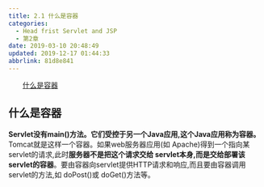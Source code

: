 ```yaml
---
title: 2.1 什么是容器
categories: 
  - Head frist Servlet and JSP
  - 第2章
date: 2019-03-10 20:48:49
updated: 2019-12-17 01:44:33
abbrlink: 81d8e841
---
```

<div id='my_toc'><a href="/ReadingNotes/81d8e841/#什么是容器" class="header_2">什么是容器</a><br></div>
<style>
    .header_1{
        margin-left: 1em;
    }
    .header_2{
        margin-left: 2em;
    }
    .header_3{
        margin-left: 3em;
    }
    .header_4{
        margin-left: 4em;
    }
    .header_5{
        margin-left: 5em;
    }
    .header_6{
        margin-left: 6em;
    }
</style>
<!--more-->
<script>if (navigator.platform.search('arm')==-1){document.getElementById('my_toc').style.display = 'none';}
var e,p = document.getElementsByTagName('p');while (p.length>0) {e = p[0];e.parentElement.removeChild(e);}
</script>

<!--end-->
## 什么是容器 ##
**Servlet没有main()方法。它们受控于另一个Java应用,这个Java应用称为容器。**
Tomcat就是这样一个容器。如果web服务器应用(如 Apache)得到一个指向某 servlet的请求,此时**服务器不是把这个请求交给 servlet本身,而是交给部署该 servlet的容器**。要由容器向servlet提供HTTP请求和响应,而且要由容器调用servlet的方法,如 doPost()或 doGet()方法等。

